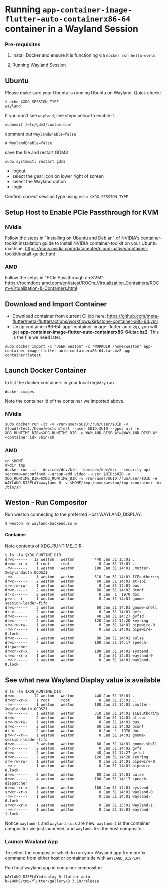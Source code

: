 # Running `app-container-image-flutter-auto-containerx86-64` container in a Wayland Session

### Pre-requisites

1. Install Docker and ensure it is functioning via `docker run hello-world`

2. Running Wayland Session

## Ubuntu

Please make sure your Ubuntu is running Ubuntu on Wayland.  Quick check:
```
$ echo $XDG_SESSION_TYPE
wayland
```

 If you don’t see `wayland`, see steps below to enable it.

```
sudoedit /etc/gdm3/custom.conf
```

comment out `WaylandEnable=false`

```
# WaylandEnable=false  
```

save the file and restart GDM3

```
sudo systemctl restart gdm3
```

* logout
* select the gear icon on lower right of screen
* select the Wayland option
* login

Confirm correct session type using `echo $XDG_SESSION_TYPE`

## Setup Host to Enable PCIe Passthrough for KVM

### NVidia

Follow the steps in "Installing on Ubuntu and Debian" of NVIDIA's container-toolkit installation guide to install NVIDIA container-toolkit on your Ubuntu machine.
https://docs.nvidia.com/datacenter/cloud-native/container-toolkit/install-guide.html

### AMD

Follow the setps in "PCIe Passthrough on KVM":
https://rocmdocs.amd.com/en/latest/ROCm_Virtualization_Containers/ROCm-Virtualization-&-Containers.html


## Download and Import Container

- Download container from current CI job here:
https://github.com/meta-flutter/meta-flutter/actions/workflows/kirkstone-container-x86-64.yml
 - Unzip containerx86-64-app-container-image-flutter-auto.zip, you will get **app-container-image-flutter-auto-containerx86-64.tar.bz2**. This is the file we need later.   


```
sudo docker import -c "USER weston" -c "WORKDIR /home/weston" app-container-image-flutter-auto-containerx86-64.tar.bz2 app-container:latest
```

## Launch Docker Container

to list the docker containers in your local registry run
```
docker images
```
Note the container id of the container we imported above.


### NVidia
```
sudo docker run -it -v /run/user/$UID:/run/user/$UID -v $(pwd)/test:/home/weston/test --user $UID:$UID --gpus all -e XDG_RUNTIME_DIR=$XDG_RUNTIME_DIR -e WAYLAND_DISPLAY=$WAYLAND_DISPLAY <container id> /bin/sh
```

### AMD
```
cd $HOME
mkdir tmp
docker run -it --device=/dev/kfd --device=/dev/dri --security-opt seccomp=unconfined --group-add video --user $UID:$UID -e XDG_RUNTIME_DIR=$XDG_RUNTIME_DIR -v /run/user/$UID:/run/user/$UID -e WAYLAND_DISPLAY=wayland-0 -v $HOME/tmp:/home/weston/tmp <container id> /bin/sh
```

## Weston - Run Compositor

Run weston connecting to the preferred Host WAYLAND_DISPLAY.

```
$ weston -B wayland-backend.so &
```

#### Container

Note contents of XDG_RUNTIME_DIR
```
$ ls -la $XDG_RUNTIME_DIR
drwx------   12 weston   weston         440 Jan 31 15:01 .
drwxr-xr-x    1 root     root             8 Jan 31 15:01 ..
-rw-------    1 weston   weston         100 Jan 31 14:01 .mutter-Xwaylandauth.OCDSZ1
-rw-------    1 weston   weston         310 Jan 31 14:01 ICEauthority
drwx------    2 weston   weston          60 Jan 31 14:01 at-spi
srw-rw-rw-    1 weston   weston           0 Jan 31 14:01 bus
drwx------    2 weston   weston          60 Jan 31 14:02 dconf
dr-x------    2 weston   weston           0 Jan  1  1970 doc
prw-r--r--    1 weston   weston           0 Jan 31 14:01 gnome-session-leader-fifo
drwx------    3 weston   weston          60 Jan 31 14:01 gnome-shell
dr-x------    2 weston   weston           0 Jan 31 14:01 gvfs
drwx------    2 weston   weston          40 Jan 31 14:27 gvfsd
drwx------    2 weston   weston         120 Jan 31 14:20 keyring
srw-rw-rw-    1 weston   weston           0 Jan 31 14:01 pipewire-0
-rw-r-----    1 weston   weston           0 Jan 31 14:01 pipewire-0.lock
drwx------    2 weston   weston          80 Jan 31 14:01 pulse
drwx------    4 weston   weston         100 Jan 31 14:17 speech-dispatcher
drwxr-xr-x    7 weston   weston         180 Jan 31 14:01 systemd
srwxr-xr-x    1 weston   weston           0 Jan 31 14:01 wayland-0
-rw-r-----    1 weston   weston           0 Jan 31 14:01 wayland-0.lock
```

## See what new Wayland Display value is available
```
$ ls -la $XDG_RUNTIME_DIR
drwx------   12 weston   weston         440 Jan 31 15:01 .
drwxr-xr-x    1 root     root             8 Jan 31 15:01 ..
-rw-------    1 weston   weston         100 Jan 31 14:01 .mutter-Xwaylandauth.OCDSZ1
-rw-------    1 weston   weston         310 Jan 31 14:01 ICEauthority
drwx------    2 weston   weston          60 Jan 31 14:01 at-spi
srw-rw-rw-    1 weston   weston           0 Jan 31 14:01 bus
drwx------    2 weston   weston          60 Jan 31 14:02 dconf
dr-x------    2 weston   weston           0 Jan  1  1970 doc
prw-r--r--    1 weston   weston           0 Jan 31 14:01 gnome-session-leader-fifo
drwx------    3 weston   weston          60 Jan 31 14:01 gnome-shell
dr-x------    2 weston   weston           0 Jan 31 14:01 gvfs
drwx------    2 weston   weston          40 Jan 31 14:27 gvfsd
drwx------    2 weston   weston         120 Jan 31 14:20 keyring
srw-rw-rw-    1 weston   weston           0 Jan 31 14:01 pipewire-0
-rw-r-----    1 weston   weston           0 Jan 31 14:01 pipewire-0.lock
drwx------    2 weston   weston          80 Jan 31 14:01 pulse
drwx------    4 weston   weston         100 Jan 31 14:17 speech-dispatcher
drwxr-xr-x    7 weston   weston         180 Jan 31 14:01 systemd
srwxr-xr-x    1 weston   weston           0 Jan 31 14:01 wayland-0
-rw-r-----    1 weston   weston           0 Jan 31 14:01 wayland-0.lock
srwxr-xr-x    1 weston   weston           0 Jan 31 15:01 wayland-1
-rw-r-----    1 weston   weston           0 Jan 31 15:01 wayland-1.lock
```

Notice `wayland-1` and `wayland.lock` are new.  `wayland-1` is the container compositor we just launched, and `wayland-0` is the host compositor.


### Launch Wayland App

To select the compositor which to run your Wayland app from prefix command from either host or container side with `WAYLAND_DISPLAY`.


Run host wayland app in container compositor:
```
WAYLAND_DISPLAY=display-0 flutter-auto --b=$HOME/tmp/flutter/gallery/3.3.10/release
```
